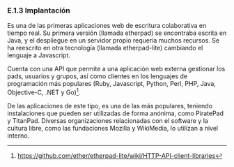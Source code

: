 ### E.1.3 Implantación

Es una de las primeras aplicaciones web de escritura colaborativa en tiempo real. Su primera versión (llamada etherpad) se encontraba escrita en Java, y el despliegue en un servidor propio requería muchos recursos. Se ha reescrito en otra tecnología (llamada etherpad-lite) cambiando el lenguaje a Javascript. 

Cuenta con una API que permite a una aplicación web externa gestionar los pads, usuarios y grupos, así como clientes en los lenguajes de programación más populares (Ruby, Javascript, Python, Perl, PHP, Java, Objective-C, .NET y Go)[^1].

De las aplicaciones de este tipo, es una de las más populares, teniendo instalaciones que pueden ser utilizadas de forma anónima, como PiratePad y TitanPad. Diversas organizaciones relacionadas con el software y la cultura libre, como las fundaciones Mozilla y WikiMedia, lo utilizan a nivel interno.

[^1]: https://github.com/ether/etherpad-lite/wiki/HTTP-API-client-libraries

